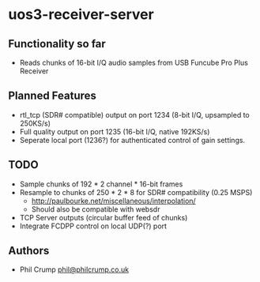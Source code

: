 # uos3-receiver-server

## Functionality so far

* Reads chunks of 16-bit I/Q audio samples from USB Funcube Pro Plus Receiver

## Planned Features

* rtl_tcp (SDR# compatible) output on port 1234 (8-bit I/Q, upsampled to 250KS/s)
* Full quality output on port 1235 (16-bit I/Q, native 192KS/s) 
* Seperate local port (1236?) for authenticated control of gain settings.

## TODO

* Sample chunks of 192 * 2 channel * 16-bit frames
* Resample to chunks of 250 * 2 * 8 for SDR# compatibility (0.25 MSPS)
  * http://paulbourke.net/miscellaneous/interpolation/
  * Should also be compatible with websdr
* TCP Server outputs (circular buffer feed of chunks)
* Integrate FCDPP control on local UDP(?) port

## Authors

* Phil Crump <phil@philcrump.co.uk>
